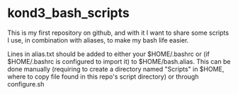 # kond3_bash_scripts
This is my first repository on github, and with it I want to share some scripts I use, in combination with aliases, to make my bash life easier. 

Lines in alias.txt should be added to either your $HOME/.bashrc or (if $HOME/.bashrc is configured to import it) to $HOME/bash.alias. This can be done manually (requiring to create a directory named "Scripts" in $HOME, where to copy file found in this repo's script directory) or through configure.sh
